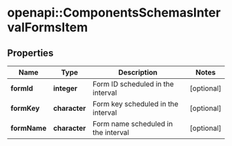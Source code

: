 # openapi::ComponentsSchemasIntervalFormsItem


## Properties
Name | Type | Description | Notes
------------ | ------------- | ------------- | -------------
**formId** | **integer** | Form ID scheduled in the interval | [optional] 
**formKey** | **character** | Form key scheduled in the interval | [optional] 
**formName** | **character** | Form name scheduled in the interval | [optional] 


